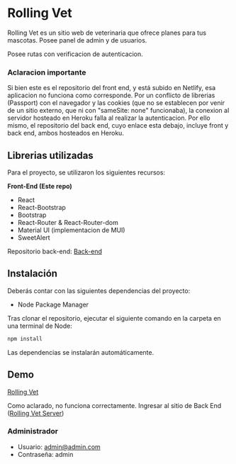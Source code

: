 # Rolling Vet

Rolling Vet es un sitio web de veterinaria que ofrece planes para tus mascotas. Posee panel de admin y de usuarios. 

Posee rutas con verificacion de autenticacion.

### Aclaracion importante

Si bien este es el repositorio del front end, y está subido en Netlify, esa aplicacion no funciona como corresponde. Por un conflicto de librerias (Passport) con el navegador y las cookies (que no se establecen por venir de un sitio externo, que ni con "sameSite: none" funcionaba), la conexion al servidor hosteado en Heroku falla al realizar la autenticacion. Por ello mismo, el repositorio del back end, cuyo enlace esta debajo, incluye front y back end, ambos hosteados en Heroku.

## Librerias utilizadas

Para el proyecto, se utilizaron los siguientes recursos:

**Front-End (Este repo)**

- React
- React-Bootstrap
- Bootstrap
- React-Router & React-Router-dom
- Material UI (implementacion de MUI)
- SweetAlert

Repositorio back-end: [Back-end](https://github.com/ezeamin/rollingVetServer)

## Instalación

Deberás contar con las siguientes dependencias del proyecto:

- Node Package Manager

Tras clonar el repositorio, ejecutar el siguiente comando en la carpeta en una terminal de Node:

```bash
npm install
```

Las dependencias se instalarán automáticamente.

## Demo
[Rolling Vet](https://rollingvet.netlify.app)

Como aclarado, no funciona correctamente. Ingresar al sitio de Back End ([Rolling Vet Server](https://rollingvet.herokuapp.com/))

### Administrador

- Usuario: admin@admin.com
- Contraseña: admin